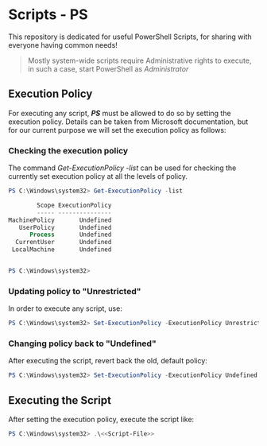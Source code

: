 # Scripts - PS

This repository is dedicated for useful PowerShell Scripts, for sharing with everyone having common needs!

> Mostly system-wide scripts require Administrative rights to execute, in such a case, start PowerShell as *Administrator*


## Execution Policy

For executing any script, ***PS*** must be allowed to do so by setting the execution policy. Details can be taken from Microsoft documentation, but for our current purpose we will set the execution policy as follows:

### Checking the execution policy

The command *Get-ExecutionPolicy -list* can be used for checking the currently set execution policy at all the levels of policy.

```powershell
PS C:\Windows\system32> Get-ExecutionPolicy -list

        Scope ExecutionPolicy
        ----- ---------------
MachinePolicy       Undefined
   UserPolicy       Undefined
      Process       Undefined
  CurrentUser       Undefined
 LocalMachine       Undefined


PS C:\Windows\system32>
```


### Updating policy to "Unrestricted"

In order to execute any script, use:

```powershell
PS C:\Windows\system32> Set-ExecutionPolicy -ExecutionPolicy Unrestricted
```



### Changing policy back to "Undefined"

After executing the script, revert back the old, default policy:

```powershell
PS C:\Windows\system32> Set-ExecutionPolicy -ExecutionPolicy Undefined
```



## Executing the Script

After setting the execution policy, execute the script like:

```powershell
PS C:\Windows\system32> .\<<Script-File>>
```






